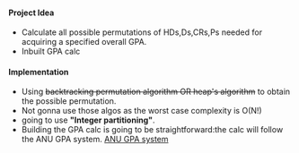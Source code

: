    
#### Project Idea
- Calculate all possible permutations of HDs,Ds,CRs,Ps needed for acquiring a specified  overall GPA.
- Inbuilt GPA calc

#### Implementation
- Using ~~backtracking permutation algorithm OR heap's algorithm~~ to obtain the possible permutation.
- Not gonna use those algos as the worst case complexity is O(N!)
- going to use **"Integer partitioning"**.
- Building the GPA calc is going to be straightforward:the calc will follow the ANU GPA system.
  [ANU GPA system](http://www.anu.edu.au/students/program-administration/assessments-exams/grade-point-average-gpa)

